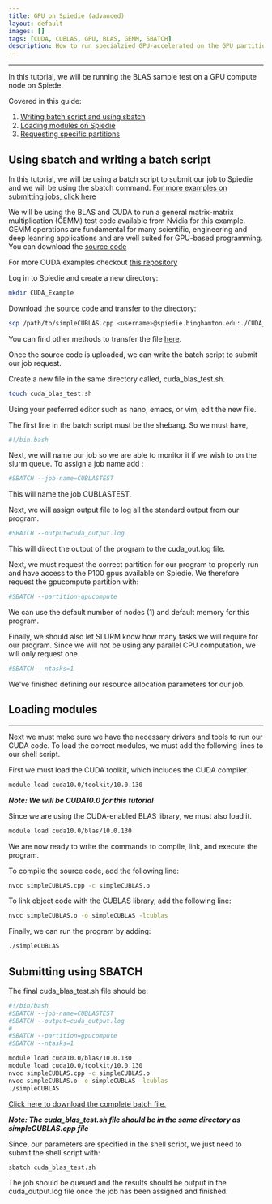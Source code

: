 ```yaml
---
title: GPU on Spiedie (advanced)
layout: default
images: []
tags: [CUDA, CUBLAS, GPU, BLAS, GEMM, SBATCH]
description: How to run specialzied GPU-accelerated on the GPU partition on Spiedie.
---
```


***

In this tutorial, we will be running the BLAS sample test on a GPU compute node on Spiede. 

Covered in this guide: 

1. [Writing batch script and using sbatch](../docs/submitting_jobs.html)
2. [Loading modules on Spiedie](../docs/spiedie_modules.html)
3. [Requesting specific partitions](../docs/spiedie_partitions.html)

## Using sbatch and writing a batch script 

In this tutorial, we will be using a batch script to submit our job to Spiedie and we will be using the sbatch command. [For more examples on submitting jobs, click here](../docs/submitting_jobs.html)

We will be using the BLAS and CUDA to run a general matrix-matrix multiplication (GEMM) test code available from Nvidia for this example. GEMM operations are fundamental for many scientific, engineering and deep leanring applications and are well suited for GPU-based programming. You can download the [source code](code/simpleCUBLAS.cpp)

For more CUDA examples checkout <a href="https://github.com/NVIDIA/cuda-samples" target="_blank"> this repository</a>

	
Log in to Spiedie and create a new directory: 

``` bash
mkdir CUDA_Example
```

Download the  [source code](code/simpleCUBLAS.cpp) and transfer to the directory: 

```bash
scp /path/to/simpleCUBLAS.cpp <username>@spiedie.binghamton.edu:./CUDA_Example
```

You can find other methods to transfer the file [here](../docs/data_transfer.html).

Once the source code is uploaded, we can write the batch script to submit our job request. 

Create a new file in the same directory called, cuda_blas_test.sh.
``` bash 
touch cuda_blas_test.sh
```
Using your preferred editor such as nano, emacs, or vim, edit the new file.

The first line in the batch script must be the shebang. So we must have, 
```bash
#!/bin.bash
```
Next, we will name our job so we are able to monitor it if we wish to on the slurm queue. To assign a job name add : 

```bash
#SBATCH --job-name=CUBLASTEST
```

This will name the job CUBLASTEST.

Next, we will assign output file to log all the standard output from our program. 

```bash
#SBATCH --output=cuda_output.log
```

This will direct the output of the program to the cuda_out.log file.

Next, we must request the correct partition for our program to properly run and have access to the P100 gpus available on Spiedie. We therefore request the gpucompute partition with:

```bash
#SBATCH --partition-gpucompute
```
We can use the default number of nodes (1) and default memory for this program.

Finally, we should also let SLURM know how many tasks we will require for our program. Since we will not be using any parallel CPU computation, we will only request one. 

``` bash
#SBATCH --ntasks=1
```

We've finished defining our resource allocation parameters for our job.

## Loading modules

***

Next we must make sure we have the necessary drivers and tools to run our CUDA code. To load the correct modules, we must add the following lines to our shell script.

First we must load the CUDA toolkit, which includes the CUDA compiler. 

```bash
module load cuda10.0/toolkit/10.0.130
```

***Note: We will be CUDA10.0 for this tutorial***

Since we are using the CUDA-enabled BLAS library, we must also load it.
```bash
module load cuda10.0/blas/10.0.130
```

We are now ready to write the commands to compile, link, and execute the program.


To compile the source code, add the following line:
``` bash
nvcc simpleCUBLAS.cpp -c simpleCUBLAS.o
```

To link object code with the CUBLAS library, add the following line:
```bash
nvcc simpleCUBLAS.o -o simpleCUBLAS -lcublas
```

Finally, we can run the program by adding: 
```bash
./simpleCUBLAS
```

## Submitting using SBATCH

The final cuda_blas_test.sh file should be: 

```bash
#!/bin/bash
#SBATCH --job-name=CUBLASTEST
#SBATCH --output=cuda_output.log
#
#SBATCH --partition=gpucompute
#SBATCH --ntasks=1

module load cuda10.0/blas/10.0.130
module load cuda10.0/toolkit/10.0.130
nvcc simpleCUBLAS.cpp -c simpleCUBLAS.o
nvcc simpleCUBLAS.o -o simpleCUBLAS -lcublas
./simpleCUBLAS
```

[Click here to download the complete batch file.](code/cuda_blas_test.sh)

***Note: The cuda_blas_test.sh file should be in the same directory as simpleCUBLAS.cpp file***

Since, our parameters are specified in the shell script, we just need to submit the shell script with: 

```bash
sbatch cuda_blas_test.sh 
``` 

The job should be queued and the results should be output in the cuda_output.log file once the job has been assigned and finished.
